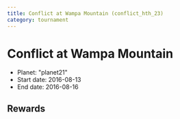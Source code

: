 ```yaml
---
title: Conflict at Wampa Mountain (conflict_hth_23)
category: tournament
---
```

# Conflict at Wampa Mountain

  * Planet: "planet21"
  * Start date: 2016-08-13
  * End date: 2016-08-16

## Rewards


